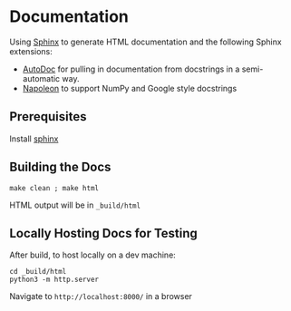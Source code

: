 # Documentation

Using [Sphinx](https://www.sphinx-doc.org/en/master/) to generate HTML documentation and the following Sphinx extensions:

* [AutoDoc](https://www.sphinx-doc.org/en/master/usage/extensions/autodoc.html) for pulling in documentation from docstrings in a semi-automatic way.
* [Napoleon](https://www.sphinx-doc.org/en/master/usage/extensions/napoleon.html) to support NumPy and Google style docstrings

## Prerequisites

Install [sphinx](https://www.sphinx-doc.org/en/master/usage/installation.html)

## Building the Docs

```
make clean ; make html
```

HTML output will be in `_build/html`

## Locally Hosting Docs for Testing

After build, to host locally on a dev machine:

```
cd _build/html
python3 -m http.server
```

Navigate to `http://localhost:8000/` in a browser
